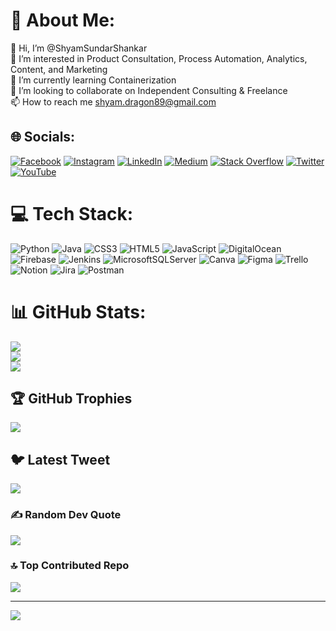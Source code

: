 # 💫 About Me:
👋 Hi, I’m @ShyamSundarShankar<br>👀 I’m interested in Product Consultation, Process Automation, Analytics, Content, and Marketing<br>🌱 I’m currently learning Containerization<br>💞️ I’m looking to collaborate on Independent Consulting & Freelance<br>📫 How to reach me shyam.dragon89@gmail.com


## 🌐 Socials:
[![Facebook](https://img.shields.io/badge/Facebook-%231877F2.svg?logo=Facebook&logoColor=white)](https://facebook.com/SShyamSundarShankar) [![Instagram](https://img.shields.io/badge/Instagram-%23E4405F.svg?logo=Instagram&logoColor=white)](https://instagram.com/ShyamSundarShankar) [![LinkedIn](https://img.shields.io/badge/LinkedIn-%230077B5.svg?logo=linkedin&logoColor=white)](https://linkedin.com/in/ShyamSundarShankar) [![Medium](https://img.shields.io/badge/Medium-12100E?logo=medium&logoColor=white)](https://medium.com/@ShyamSundarShankar) [![Stack Overflow](https://img.shields.io/badge/-Stackoverflow-FE7A16?logo=stack-overflow&logoColor=white)](https://stackoverflow.com/users/shyam-sundar-shankar) [![Twitter](https://img.shields.io/badge/Twitter-%231DA1F2.svg?logo=Twitter&logoColor=white)](https://twitter.com/ShyamSundarShankar) [![YouTube](https://img.shields.io/badge/YouTube-%23FF0000.svg?logo=YouTube&logoColor=white)](https://youtube.com/@ShyamSundarShankar) 

# 💻 Tech Stack:
![Python](https://img.shields.io/badge/python-3670A0?style=for-the-badge&logo=python&logoColor=ffdd54) ![Java](https://img.shields.io/badge/java-%23ED8B00.svg?style=for-the-badge&logo=java&logoColor=white) ![CSS3](https://img.shields.io/badge/css3-%231572B6.svg?style=for-the-badge&logo=css3&logoColor=white) ![HTML5](https://img.shields.io/badge/html5-%23E34F26.svg?style=for-the-badge&logo=html5&logoColor=white) ![JavaScript](https://img.shields.io/badge/javascript-%23323330.svg?style=for-the-badge&logo=javascript&logoColor=%23F7DF1E) ![DigitalOcean](https://img.shields.io/badge/DigitalOcean-%230167ff.svg?style=for-the-badge&logo=digitalOcean&logoColor=white) ![Firebase](https://img.shields.io/badge/firebase-%23039BE5.svg?style=for-the-badge&logo=firebase) ![Jenkins](https://img.shields.io/badge/jenkins-%232C5263.svg?style=for-the-badge&logo=jenkins&logoColor=white) ![MicrosoftSQLServer](https://img.shields.io/badge/Microsoft%20SQL%20Sever-CC2927?style=for-the-badge&logo=microsoft%20sql%20server&logoColor=white) ![Canva](https://img.shields.io/badge/Canva-%2300C4CC.svg?style=for-the-badge&logo=Canva&logoColor=white) 	![Figma](https://img.shields.io/badge/figma-%23F24E1E.svg?style=for-the-badge&logo=figma&logoColor=white) ![Trello](https://img.shields.io/badge/Trello-%23026AA7.svg?style=for-the-badge&logo=Trello&logoColor=white) ![Notion](https://img.shields.io/badge/Notion-%23000000.svg?style=for-the-badge&logo=notion&logoColor=white) ![Jira](https://img.shields.io/badge/jira-%230A0FFF.svg?style=for-the-badge&logo=jira&logoColor=white) ![Postman](https://img.shields.io/badge/Postman-FF6C37?style=for-the-badge&logo=postman&logoColor=white)
# 📊 GitHub Stats:
![](https://github-readme-stats.vercel.app/api?username=ShyamSundarShankar&theme=dark&hide_border=false&include_all_commits=true&count_private=true)<br/>
![](https://github-readme-streak-stats.herokuapp.com/?user=ShyamSundarShankar&theme=dark&hide_border=false)<br/>
![](https://github-readme-stats.vercel.app/api/top-langs/?username=ShyamSundarShankar&theme=dark&hide_border=false&include_all_commits=true&count_private=true&layout=compact)

## 🏆 GitHub Trophies
![](https://github-profile-trophy.vercel.app/?username=ShyamSundarShankar&theme=radical&no-frame=false&no-bg=true&margin-w=4)

## 🐦 Latest Tweet
[![](https://gtce.itsvg.in/api?username=ShyamTransforms)](https://github.com/VishwaGauravIn/github-twitter-card-embed)

### ✍️ Random Dev Quote
![](https://quotes-github-readme.vercel.app/api?type=horizontal&theme=radical)

### 🔝 Top Contributed Repo
![](https://github-contributor-stats.vercel.app/api?username=ShyamSundarShankar&limit=5&theme=dark&combine_all_yearly_contributions=true)

---
[![](https://visitcount.itsvg.in/api?id=ShyamSundarShankar&icon=0&color=0)](https://visitcount.itsvg.in)

<!-- Proudly created with GPRM ( https://gprm.itsvg.in ) -->

